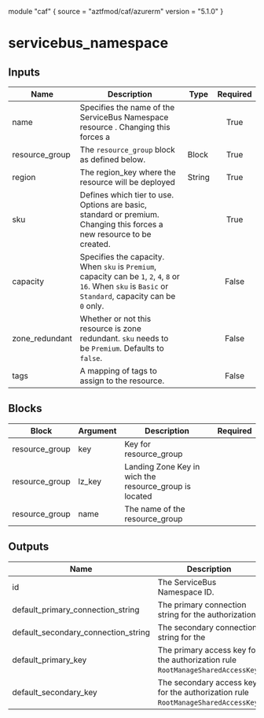 module "caf" {
  source  = "aztfmod/caf/azurerm"
  version = "5.1.0"
}

# servicebus_namespace

## Inputs
| Name | Description | Type | Required |
|------|-------------|------|:--------:|
|name| Specifies the name of the ServiceBus Namespace resource . Changing this forces a||True|
|resource_group|The `resource_group` block as defined below.|Block|True|
| region |The region_key where the resource will be deployed|String|True|
|sku| Defines which tier to use. Options are basic, standard or premium. Changing this forces a new resource to be created.||True|
|capacity| Specifies the capacity. When `sku` is `Premium`, capacity can be `1`, `2`, `4`, `8` or `16`. When `sku` is `Basic` or `Standard`, capacity can be `0` only.||False|
|zone_redundant| Whether or not this resource is zone redundant. `sku` needs to be `Premium`. Defaults to `false`.||False|
|tags| A mapping of tags to assign to the resource.||False|

## Blocks
| Block | Argument | Description | Required |
|-------|----------|-------------|----------|
|resource_group| key | Key for  resource_group||| Required if  |
|resource_group| lz_key |Landing Zone Key in wich the resource_group is located|||True|
|resource_group| name | The name of the resource_group |||True|

## Outputs
| Name | Description |
|------|-------------|
|id|The ServiceBus Namespace ID.|||
|default_primary_connection_string|The primary connection string for the authorization|||
|default_secondary_connection_string|The secondary connection string for the|||
|default_primary_key|The primary access key for the authorization rule `RootManageSharedAccessKey`.|||
|default_secondary_key|The secondary access key for the authorization rule `RootManageSharedAccessKey`.|||
